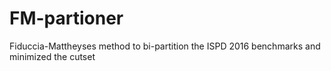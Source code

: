 # FM-partioner
Fiduccia-Mattheyses method to bi-partition the ISPD 2016 benchmarks and minimized the cutset
